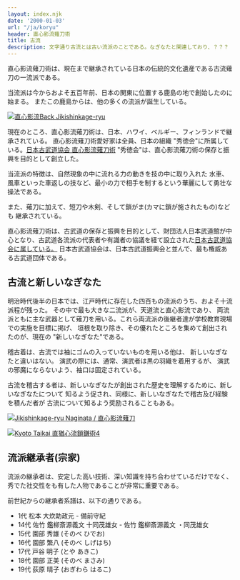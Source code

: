 ```yaml
---
layout: index.njk
date: '2000-01-03'
url: "/ja/koryu"
header: 直心影流薙刀術
title: 古流
description: 文字通り古流とは古い流派のことである。なぎなたと関連しており、？？？
---
```


直心影流薙刀術は、現在まで継承されている日本の伝統的文化遺産である古流薙刀の一流派である。

当流派は今からおよそ五百年前、日本の関東に位置する鹿島の地で創始したのに始まる。
またこの鹿島からは、他の多くの流派が誕生している。

[![直心影流Back Jikishinkage-ryu](https://live.staticflickr.com/2325/1506012722_3082ee8ed5.jpg)](https://www.flickr.com/photos/7762281@N08/1506012722/ "直心影流Back Jikishinkage-ryu / LMHarstad")

現在のところ、直心影流薙刀術は、日本、ハワイ、ベルギー、フィンランドで継承されている。
直心影流薙刀術愛好家は全員、日本の組織 "秀徳会"に所属している。[日本古武道協会 直心影流薙刀術](http://www.jikishin-naginata.jp/ "Jikishinkageryu Naginatajutsu")
 "秀徳会"は、直心影流薙刀術の保存と振興を目的として創立した。

当流派の特徴は、自然現象の中に流れる力の動きを技の中に取り入れた
水車、風車といった車返しの技など、最小の力で相手を制するという華麗にして勇壮な操法である。

また、薙刀に加えて、短刀や木剣、そして鎖がま(カマに鎖が施されたもの)なども
継承されている。

直心影流薙刀術は、古武道の保存と振興を目的として、財団法人日本武道館が中心となり、古武道各流派の代表者や有識者の協議を経て設立された[日本古武道協会に属している。](http://www.nihonkobudokyoukai.org/martialarts/059/ "直心影流薙刀術 - 日本古武道協会")
日本古武道協会は、日本古武道振興会と並んで、最も権威ある古武道団体である。


## 古流と新しいなぎなた

明治時代後半の日本では、江戸時代に存在した四百もの流派のうち、およそ十流派程が残った。
その中で最も大きな二流派が、天道流と直心影流であり、
両流派ともに主な武器として薙刀を用いる。これら両流派の後継者達が学校教育現場での実施を目標に掲げ、
垣根を取り除き、その優れたところを集めて創出されたのが、現在の "新しいなぎなた"である。

稽古着は、古流では袖にゴムの入っていないものを用いる他は、
新しいなぎなたと違いはない。
演武の際には、通常、演武者は黒の羽織を着用するが、
演武の邪魔にならないよう、袖口は固定されている。

古流を稽古する者は、新しいなぎなたが創出された歴史を理解するために、新しいなぎなたについて
知るよう促され、同様に、新しいなぎなたで稽古及び経験を積んだ者が
古流について知るよう奨励されることもある。

[![Jikishinkage-ryu Naginata / 直心影流薙刀](https://live.staticflickr.com/1322/4601612764_5d17fc7209.jpg)](https://www.flickr.com/photos/oroshi/4601612764/ "Jikishinkage-ryu Naginata / 直心影流薙刀 / Richard")

[![Kyoto Taikai 直猶心流鎖鎌術4](https://live.staticflickr.com/2177/2460687895_0217871d1e.jpg)](https://flickr.com/photos/7762281@N08/2460687895 "Kyoto Taikai 直猶心流鎖鎌術4 / LMHarstad")

## 流派継承者(宗家)

流派の継承者は、安定した高い技術、深い知識を持ち合わせているだけでなく、
秀でた社交性をも有した人物であることが非常に重要である。

前世紀からの継承者系譜は、以下の通りである。

-   1代 松本 大炊助政元 - 備前守紀
-   14代 佐竹 鑑柳斎源義文 十同茂雄女 - 佐竹 鑑柳斎源義文 ・同茂雄女
-   15代 園部 秀雄 (そのべ ひでお)
-   16代 園部 繁八 (そのべ しげはち)
-   17代 戸谷 明子 (とや あきこ)
-   18代 園部 正美 (そのべ まさみ)
-   19代 荻原 晴子 (おぎわら はるこ)
